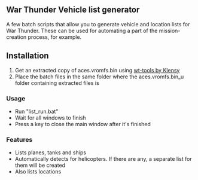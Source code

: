 ## War Thunder Vehicle list generator

A few batch scripts that allow you to generate vehicle and location lists for War Thunder. These can be used for automating a part of the mission-creation process, for example.

## Installation

1. Get an extracted copy of aces.vromfs.bin using [wt-tools by Klensy](https://github.com/klensy/wt-tools)
2. Place the batch files in the same folder where the aces.vromfs.bin_u folder containing extracted files is

### Usage
- Run "list_run.bat"
- Wait for all windows to finish
- Press a key to close the main window after it's finished

### Features

- Lists planes, tanks and ships
- Automatically detects for helicopters. If there are any, a separate list for them will be created
- Also lists locations
